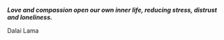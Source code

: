 _**Love and compassion open our own inner life, reducing stress, distrust and loneliness.**_

Dalai Lama